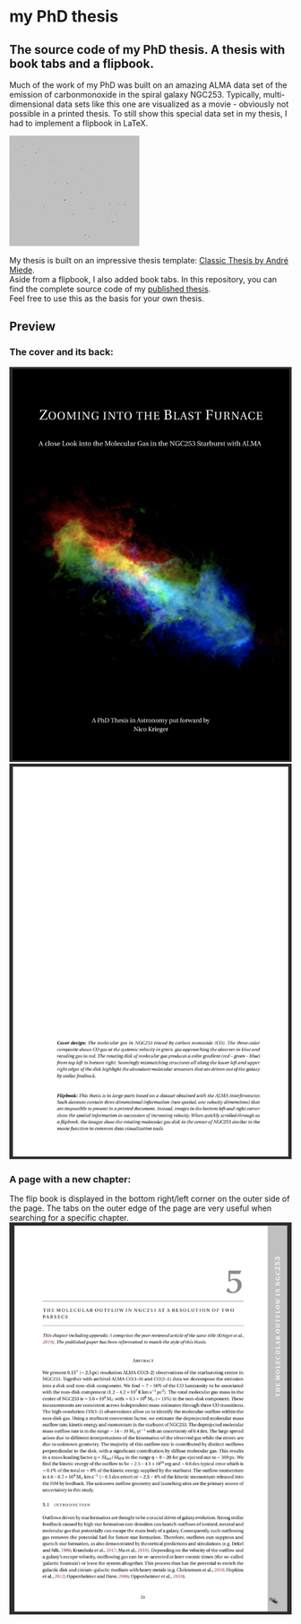 # my PhD thesis

## The source code of my PhD thesis. A thesis with book tabs and a flipbook.


Much of the work of my PhD was built on an amazing ALMA data set of the emission of carbonmonoxide in the spiral galaxy NGC253.
Typically, multi-dimensional data sets like this one are visualized as a movie - obviously not possible in a printed thesis.
To still show this special data set in my thesis, I had to implement a flipbook in LaTeX.

![NGC253 flip book](https://github.com/GiantMolecularCloud/my-PhD-thesis/blob/main/preview/flipbook.gif "NGC253 flip book")

My thesis is built on an impressive thesis template: [Classic Thesis by André Miede](https://bitbucket.org/amiede/classicthesis/wiki/Home).  
Aside from a flipbook, I also added book tabs.
In this repository, you can find the complete source code of my [published thesis](https://nicokrieger.de/publications.html).  
Feel free to use this as the basis for your own thesis.


## Preview

### The cover and its back:  

![cover](https://github.com/GiantMolecularCloud/my-PhD-thesis/blob/main/preview/page1.png "cover")
![cover back](https://github.com/GiantMolecularCloud/my-PhD-thesis/blob/main/preview/page2.png "cover back")


### A page with a new chapter:  

The flip book is displayed in the bottom right/left corner on the outer side of the page.
The tabs on the outer edge of the page are very useful when searching for a specific chapter.
![page starting a new chapter](https://github.com/GiantMolecularCloud/my-PhD-thesis/blob/main/preview/page3.png "page starting a new chapter")
